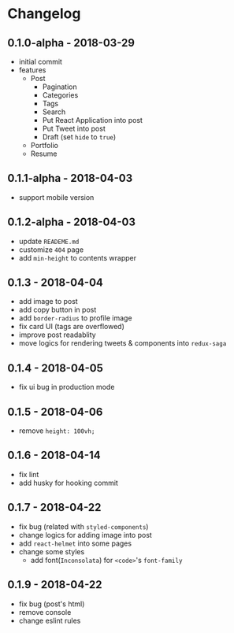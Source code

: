 # Changelog

## 0.1.0-alpha - 2018-03-29
- initial commit
- features
  - Post
    - Pagination
    - Categories
    - Tags
    - Search
    - Put React Application into post
    - Put Tweet into post
    - Draft (set `hide` to `true`)
  - Portfolio
  - Resume

## 0.1.1-alpha - 2018-04-03
- support mobile version

## 0.1.2-alpha - 2018-04-03
- update `READEME.md`
- customize `404` page
- add `min-height` to contents wrapper

## 0.1.3 - 2018-04-04
- add image to post
- add copy button in post
- add `border-radius` to profile image
- fix card UI (tags are overflowed)
- improve post readablity
- move logics for rendering tweets & components into `redux-saga`

## 0.1.4 - 2018-04-05
- fix ui bug in production mode

## 0.1.5 - 2018-04-06
- remove `height: 100vh;`

## 0.1.6 - 2018-04-14
- fix lint
- add husky for hooking commit

## 0.1.7 - 2018-04-22
- fix bug (related with `styled-components`)
- change logics for adding image into post
- add `react-helmet` into some pages
- change some styles
  - add font(`Inconsolata`) for `<code>`'s `font-family`

## 0.1.9 - 2018-04-22
- fix bug (post's html)
- remove console
- change eslint rules
